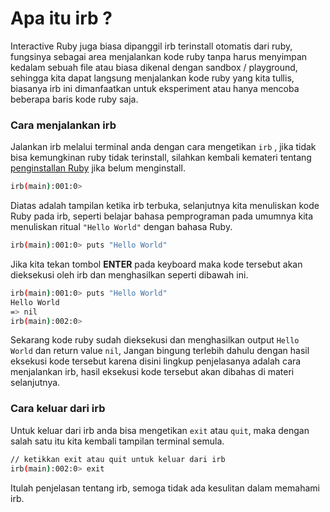 # Apa itu irb ?

Interactive Ruby juga biasa dipanggil irb terinstall otomatis dari ruby, fungsinya sebagai area menjalankan kode ruby tanpa harus menyimpan kedalam sebuah file atau biasa dikenal dengan sandbox / playground, sehingga kita dapat langsung menjalankan kode ruby yang kita tullis, biasanya irb ini dimanfaatkan untuk eksperiment atau hanya mencoba beberapa baris kode ruby saja.

### Cara menjalankan irb

Jalankan irb melalui terminal anda dengan cara mengetikan `irb` , jika tidak bisa kemungkinan ruby tidak terinstall, silahkan kembali kemateri tentang [penginstallan Ruby](https://ruby-in-bahasa.gitbook.io/project/-LW_W43pTyw3DPRHPPDP/~/drafts/-LWqQpXBONd7AHjh8UDX/primary/persiapan#ruby) jika belum menginstall.

```bash
irb(main):001:0> 
```

Diatas adalah tampilan ketika irb terbuka, selanjutnya kita menuliskan kode Ruby pada irb, seperti belajar bahasa pemprograman pada umumnya kita menuliskan ritual `"Hello World"` dengan bahasa Ruby.

```bash
irb(main):001:0> puts "Hello World"
```

Jika kita tekan tombol **ENTER** pada keyboard maka kode tersebut akan dieksekusi oleh irb dan menghasilkan seperti dibawah ini.

```bash
irb(main):001:0> puts "Hello World"
Hello World
=> nil
irb(main):002:0> 
```

Sekarang kode ruby sudah dieksekusi dan menghasilkan output `Hello World` dan return value `nil`, Jangan bingung terlebih dahulu dengan hasil eksekusi kode tersebut karena disini lingkup penjelasanya adalah cara menjalankan irb,  hasil eksekusi kode tersebut akan dibahas di materi selanjutnya.

### Cara keluar dari irb

Untuk keluar dari irb anda bisa mengetikan `exit` atau `quit`, maka dengan salah satu itu kita kembali tampilan terminal semula.

```bash
// ketikkan exit atau quit untuk keluar dari irb
irb(main):002:0> exit
```

Itulah penjelasan tentang irb, semoga tidak ada kesulitan dalam memahami irb.

